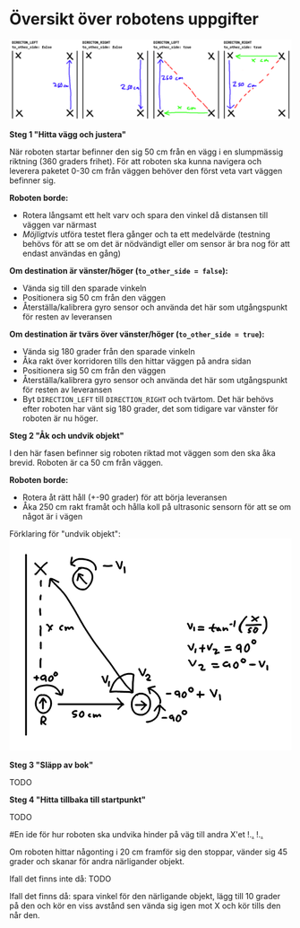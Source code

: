 # Översikt över robotens uppgifter

![](move.png)

**Steg 1 "Hitta vägg och justera"**

När roboten startar befinner den sig 50 cm från en vägg i en slumpmässig riktning (360 graders frihet). För att roboten ska kunna navigera och leverera paketet 0-30 cm från väggen behöver den först veta vart väggen befinner sig.

**Roboten borde:**
* Rotera långsamt ett helt varv och spara den vinkel då distansen till väggen var närmast
* *Möjligtvis* utföra testet flera gånger och ta ett medelvärde (testning behövs för att se om det är nödvändigt eller om sensor är bra nog för att endast användas en gång)

**Om destination är vänster/höger (`to_other_side = false`):**
* Vända sig till den sparade vinkeln
* Positionera sig 50 cm från den väggen
* Återställa/kalibrera gyro sensor och använda det här som utgångspunkt för resten av leveransen

**Om destination är tvärs över vänster/höger (`to_other_side = true`):**
* Vända sig 180 grader från den sparade vinkeln
* Åka rakt över korridoren tills den hittar väggen på andra sidan
* Positionera sig 50 cm från den väggen
* Återställa/kalibrera gyro sensor och använda det här som utgångspunkt för resten av leveransen
* Byt `DIRECTION_LEFT` till `DIRECTION_RIGHT` och tvärtom. Det här behövs efter roboten har vänt sig 180 grader, det som tidigare var vänster för roboten är nu höger.

**Steg 2 "Åk och undvik objekt"**

I den här fasen befinner sig roboten riktad mot väggen som den ska åka brevid. Roboten är ca 50 cm från väggen.

**Roboten borde:**
* Rotera åt rätt håll (+-90 grader) för att börja leveransen
* Åka 250 cm rakt framåt och hålla koll på ultrasonic sensorn för att se om något är i vägen

Förklaring för "undvik objekt":
![](avoid.png)

**Steg 3 "Släpp av bok"**

TODO

**Steg 4 "Hitta tillbaka till startpunkt"**

TODO



#En ide för hur roboten ska undvika hinder på väg till andra X'et
!.[.](hinder1.1.jpg)
!.[.](hinder1.2.jpg)

Om roboten hittar någonting i 20 cm framför sig den stoppar, vänder sig 45 grader och skanar för andra närligander objekt.

Ifall det finns inte då:
TODO

Ifall det finns då:
spara vinkel för den närligande objekt, lägg till 10 grader på den och kör en viss avstånd sen vända sig igen mot X och kör tills den når den.
